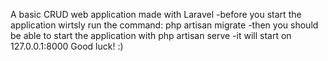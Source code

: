 A basic CRUD web application made with Laravel
-before you start the application wirtsly run the command:
php artisan migrate
-then you should be able to start the application with
php artisan serve
-it will start on 127.0.0.1:8000
Good luck! :)
